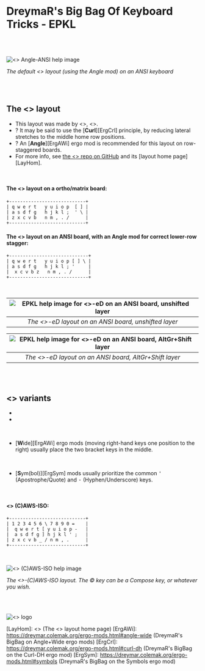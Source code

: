 DreymaR's Big Bag Of Keyboard Tricks - EPKL
===========================================
<br><br>

![<<NewLayout>> Angle-ANSI help image](./<<NewLayout>>_ANS-A_EPKL.png)

_The default <<NewLayout>> layout (using the Angle mod) on an ANSI keyboard_

<br><br>

The <<NewLayout>> layout
--------------------
- This layout was made by <<Creator>>, <<Date>>.
- ? It may be said to use the [**Curl**][ErgCrl] principle, by reducing lateral stretches to the middle home row positions.
- ? An [**Angle**][ErgAWi] ergo mod is recommended for this layout on row-staggered boards.
- For more info, see [the <<NewLayout>> repo on GitHub][LayGit] and its [layout home page][LayHom].
<br>

#### The <<NewLayout>> layout on a ortho/matrix board:
```
+----------------------------+
| q w e r t   y u i o p  [ ] |
| a s d f g   h j k l ;  ' \ |
| z x c v b   n m , . /      |
+----------------------------+
```

#### The <<NewLayout>> layout on an ANSI board, with an Angle mod for correct lower-row stagger:
```
+-----------------------------+
| q w e r t   y u i o p [ ] \ |
| a s d f g   h j k l ; '     |
|  x c v b z   n m , . /      |
+-----------------------------+
```

<br>

|![EPKL help image for <<NewLayout>>-eD on an ANSI board, unshifted layer](./<<New>>-eD_ANS_Angle/state0.png)|
|   :---:   |
|_The <<NewLayout>>-eD layout on an ANSI board, unshifted layer_|

|![EPKL help image for <<NewLayout>>-eD on an ANSI board, AltGr+Shift layer](./<<New>>-eD_ANS_Angle/state7.png)|
|   :---:   |
|_The <<NewLayout>>-eD layout on an ANSI board, AltGr+Shift layer_|

<br><br>

<<NewLayout>> variants
------------------
- 
- 
<br>

- [**W**ide][ErgAWi] ergo mods (moving right-hand keys one position to the right) usually place the two bracket keys in the middle.
<br>

- [**S**ym(bol)][ErgSym] mods usually prioritize the common <kbd>'</kbd> (Apostrophe/Quote) and <kbd>-</kbd> (Hyphen/Underscore) keys.
<br>

#### <<NewLayout>> (C)AWS-ISO:
```
+----------------------------+
| 1 2 3 4 5 6 \ 7 8 9 0 =    |
|  q w e r t [ y u i o p -   |
|  a s d f g ] h j k l ' ;   |
| z x c v b _ / n m , .      |
+----------------------------+
```

<br>

![<<NewLayout>> (C)AWS-ISO help image](./<<NewLayout>>_ISO-AWS_EPKL.png)

_The <<NewLayout>>-(C)AWS-ISO layout. The © key can be a Compose key, or whatever you wish._

<br><br>

![<<NewLayout>> logo](./_Res/<<NewLayout>>Logo.png)


[LayGit]: https://github.com/<<Creator>>/<<NewLayout>> (The <<NewLayout>> layout on GitHub)
[LayHom]: <<HomePage>> (The <<NewLayout>> layout home page)
[ErgAWi]: https://dreymar.colemak.org/ergo-mods.html#angle-wide (DreymaR's BigBag on Angle+Wide ergo mods)
[ErgCrl]: https://dreymar.colemak.org/ergo-mods.html#curl-dh    (DreymaR's BigBag on the Curl-DH ergo mod)
[ErgSym]: https://dreymar.colemak.org/ergo-mods.html#symbols    (DreymaR's BigBag on the Symbols ergo mod)

